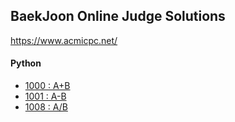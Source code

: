 ## BaekJoon Online Judge Solutions   
https://www.acmicpc.net/   

#### Python
- [1000 : A+B](./Python/1000.py)    
- [1001 : A-B](./Python/1001.py)    
- [1008 : A/B](./Python/1008.py)    
